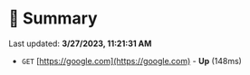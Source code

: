 # 📖 Summary
Last updated: **3/27/2023, 11:21:31 AM**

- `GET` [https://google.com](https://google.com) - **Up** (148ms)
